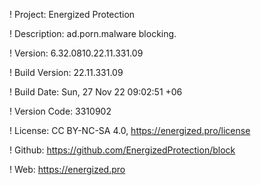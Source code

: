 ! Project: Energized Protection

! Description: ad.porn.malware blocking.

! Version: 6.32.0810.22.11.331.09

! Build Version: 22.11.331.09

! Build Date: Sun, 27 Nov 22 09:02:51 +06

! Version Code: 3310902

! License: CC BY-NC-SA 4.0, https://energized.pro/license

! Github: https://github.com/EnergizedProtection/block

! Web: https://energized.pro
